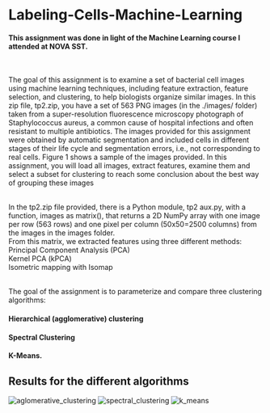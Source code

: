 # Labeling-Cells-Machine-Learning
#### This assignment was done in light of the Machine Learning course I attended at NOVA SST.
<br />



The goal of this assignment is to examine a set of bacterial cell images using machine learning
techniques, including feature extraction, feature selection, and clustering, to help biologists organize
similar images. In this zip file, tp2.zip, you have a set of 563 PNG images (in the ./images/ folder)
taken from a super-resolution fluorescence microscopy photograph of Staphylococcus aureus, a
common cause of hospital infections and often resistant to multiple antibiotics.
The images provided for this assignment were obtained by automatic segmentation and included
cells in different stages of their life cycle and segmentation errors, i.e., not corresponding to real
cells. Figure 1 shows a sample of the images provided.
In this assignment, you will load all images, extract features, examine them and select a subset
for clustering to reach some conclusion about the best way of grouping these images


<br /> In the tp2.zip file provided, there is a Python module, tp2 aux.py, with a function, images as matrix(),
that returns a 2D NumPy array with one image per row (563 rows) and one pixel per column
(50x50=2500 columns) from the images in the images folder.
<br />From this matrix,  we extracted features using three different methods:
<br />Principal Component Analysis (PCA)
<br />Kernel PCA (kPCA)
<br />Isometric mapping with Isomap

<br /> The goal of the assignment is to parameterize and compare three clustering algorithms: 
#### Hierarchical (agglomerative) clustering
#### Spectral Clustering 
#### K-Means.
## Results for the different algorithms

![aglomerative_clustering](https://user-images.githubusercontent.com/45294533/220621339-ca04d030-2806-4863-a25f-a1b66603905f.png)
![spectral_clustering](https://user-images.githubusercontent.com/45294533/220622299-9e2212f8-f312-4804-8cb7-e4ffa167f390.png)
![k_means](https://user-images.githubusercontent.com/45294533/220622216-4c26eb2a-4b44-4981-9f32-13d067ad97b2.png)

